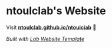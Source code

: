
# ntoulclab's Website

Visit **[ntoulclab.github.io/ntouiciab](https://ntoulclab.github.io/ntouiciab)** 🚀

_Built with [Lab Website Template](https://greene-lab.gitbook.io/lab-website-template-docs)_

